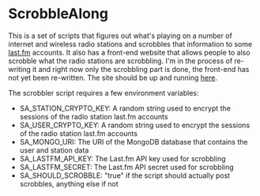 ScrobbleAlong
=============

This is a set of scripts that figures out what's playing on a number of internet and wireless radio stations and scrobbles that information to some [last.fm](http://last.fm/) accounts. It also has a front-end website that allows people to also scrobble what the radio stations are scrobbling. I'm in the process of re-writing it and right now only the scrobbling part is done, the front-end has not yet been re-written. The site should be up and running [here](http://scrobblealong.com).

The scrobbler script requires a few environment variables:
* SA_STATION_CRYPTO_KEY: A random string used to encrypt the sessions of the radio station last.fm accounts
* SA_USER_CRYPTO_KEY: A random string used to encrypt the sessions of the radio station last.fm accounts
* SA_MONGO_URI: The URI of the MongoDB database that contains the user and station data
* SA_LASTFM_API_KEY: The Last.fm API key used for scrobbling
* SA_LASTFM_SECRET: The Last.fm API secret used for scrobbling
* SA_SHOULD_SCROBBLE: "true" if the script should actually post scrobbles, anything else if not
